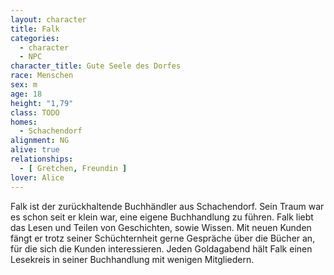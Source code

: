 ```yaml
---
layout: character
title: Falk
categories:
  - character
  - NPC
character_title: Gute Seele des Dorfes
race: Menschen
sex: m
age: 18
height: "1,79"
class: TODO
homes:
  - Schachendorf
alignment: NG
alive: true
relationships:
  - [ Gretchen, Freundin ]
lover: Alice
---
```


Falk ist der zurückhaltende Buchhändler aus Schachendorf. Sein Traum war es schon seit er klein war, eine eigene
Buchhandlung zu führen. Falk liebt das Lesen und Teilen von Geschichten, sowie Wissen. Mit neuen Kunden fängt er trotz
seiner Schüchternheit gerne Gespräche über die Bücher an, für die sich die Kunden interessieren. Jeden Goldagabend hält
Falk einen Lesekreis in seiner Buchhandlung mit wenigen Mitgliedern.